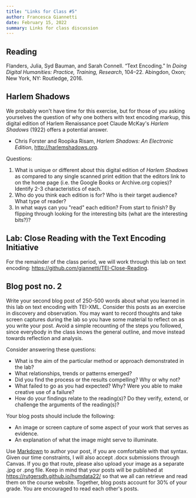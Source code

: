 ```yaml
---
title: "Links for Class #5"
author: Francesca Giannetti
date: February 15, 2022
summary: Links for class discussion
---
```


## Reading

Flanders, Julia, Syd Bauman, and Sarah Connell. “Text Encoding.” In _Doing Digital Humanities: Practice, Training, Research_, 104–22. Abingdon, Oxon; New York, NY: Routledge, 2016.

## Harlem Shadows

We probably won't have time for this exercise, but for those of you asking yourselves the question of why one bothers with text encoding markup, this digital edition of Harlem Renaissance poet Claude McKay's _Harlem Shadows_ (1922) offers a potential answer. 

- Chris Forster and Roopika Risam, _Harlem Shadows: An Electronic Edition_, <http://harlemshadows.org>.

Questions:

1. What is unique or different about this digital edition of _Harlem Shadows_ as compared to any single scanned print edition that the editors link to on the home page (i.e. the Google Books or Archive.org copies)? Identify 2-3 characteristics of each.
2. Who do you think each edition is for? Who is their target audience? What type of reader?
3. In what ways can you "read" each edition? From start to finish? By flipping through looking for the interesting bits (what are the interesting bits?)? 

## Lab: Close Reading with the Text Encoding Initiative

For the remainder of the class period, we will work through this lab on text encoding: <https://github.com/giannetti/TEI-Close-Reading>. 

## Blog post no. 2

Write your second blog post of 250-500 words about what you learned in this lab on text encoding with TEI-XML. Consider this posts as an exercise in discovery and observation. You may want to record thoughts and take screen captures during the lab so you have some material to reflect on as you write your post. Avoid a simple recounting of the steps you followed, since everybody in the class knows the general outline, and move instead towards reflection and analysis.

Consider answering these questions:

- What is the aim of the particular method or approach demonstrated in the lab?
- What relationships, trends or patterns emerged?
- Did you find the process or the results compelling? Why or why not?
- What failed to go as you had expected? Why? Were you able to make creative use of a failure?
- How do your findings relate to the reading(s)? Do they verify, extend, or challenge the arguments of the reading(s)?

Your blog posts should include the following:

 - An image or screen capture of some aspect of your work that serves as evidence.
 - An explanation of what the image might serve to illuminate.

Use [Markdown](https://rutgersdh.github.io/humdata22/2022/01/25/blogging-tools/) to author your post, if you are comfortable with that syntax. Given our time constraints, I will also accept .docx submissions through Canvas. If you go that route, please also upload your image as a separate .jpg or .png file. Keep in mind that your posts will be published at <https://rutgersdh.github.io/humdata22/> so that we all can retrieve and read them on the course website. Together, blog posts account for 30% of your grade. You are encouraged to read each other's posts.

